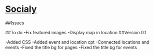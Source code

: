 # [Socialy](http://socialy.in/)


##Issues




##To do
-Fix featured images
-Display map in location
##Version 0.1

-Added CSS
-Added event and location cpt
-Connected locations and events
-Fixed the title bg for pages
-Fixed the title bg for events
